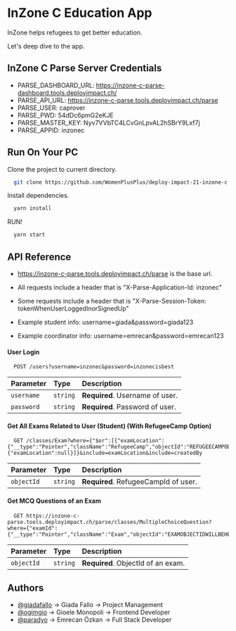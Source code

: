 
# InZone C Education App

InZone helps refugees to get better education.

Let's deep dive to the app.

## InZone C Parse Server Credentials

* PARSE_DASHBOARD_URL: https://inzone-c-parse-dashboard.tools.deployimpact.ch/
* PARSE_API_URL:  https://inzone-c-parse.tools.deployimpact.ch/parse
* PARSE_USER: caprover
* PARSE_PWD: 54dDc6pmG2eKJE
* PARSE_MASTER_KEY: Nyv7VVbTC4LCvGnLpvAL2hSBrY9Lxf7j
* PARSE_APPID: inzonec

## Run On Your PC

Clone the project to current directory.

```bash
  git clone https://github.com/WomenPlusPlus/deploy-impact-21-inzone-c.git .
```

Install dependencies.

```bash
  yarn install
```

RUN!

```bash
  yarn start
```


## API Reference
* https://inzone-c-parse.tools.deployimpact.ch/parse is the base url.

* All requests include a header that is "X-Parse-Application-Id: inzonec"

* Some requests include a header that is "X-Parse-Session-Token: tokenWhenUserLoggedInorSignedUp"

* Example student info: username=giada&password=giada123

* Example coordinator info: username=emrecan&password=emrecan123

#### User Login

```http
  POST /users?username=inzonec&password=inzonecisbest
```

| Parameter | Type     | Description                |
| :-------- | :------- | :------------------------- |
| `username` | `string` | **Required**. Username of user. |
| `password` | `string` | **Required**. Password of user. |

#### Get All Exams Related to User (Student) (With RefugeeCamp Option)

```http
  GET /classes/Exam?where={"$or":[{"examLocation":{"__type":"Pointer","className":"RefugeeCamp","objectId":"REFUGEECAMPOBJECTIDWILLBEHERE"}},{"examLocation":null}]}&include=examLocation&include=createdBy
```

| Parameter | Type     | Description                |
| :-------- | :------- | :------------------------- |
| `objectId` | `string` | **Required**. RefugeeCampId of user. |

#### Get MCQ Questions of an Exam

```http
  GET https://inzone-c-parse.tools.deployimpact.ch/parse/classes/MultipleChoiceQuestion?where={"examId":{"__type":"Pointer","className":"Exam","objectId":"EXAMOBJECTIDWILLBEHERE"}}
```

| Parameter | Type     | Description                |
| :-------- | :------- | :------------------------- |
| `objectId` | `string` | **Required**. ObjectId of an exam. |




## Authors

- [@giadafallo](https://github.com/GiadaFallo) -> Giada Fallo -> Project Management
- [@ogimgio](https://github.com/ogimgio) -> Gioele Monopoli -> Frontend Developer
- [@paradyo](https://github.com/paradyo) -> Emrecan Özkan -> Full Stack Developer
